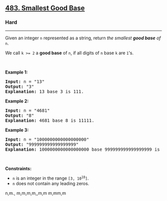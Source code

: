 <h2><a href="https://leetcode.com/problems/smallest-good-base/">483. Smallest Good Base</a></h2><h3>Hard</h3><hr><div><p>Given an integer <code>n</code> represented as a string, return <em>the smallest <strong>good base</strong> of</em> <code>n</code>.</p>

<p>We call <code>k &gt;= 2</code> a <strong>good base</strong> of <code>n</code>, if all digits of <code>n</code> base <code>k</code> are <code>1</code>'s.</p>

<p>&nbsp;</p>
<p><strong>Example 1:</strong></p>

<pre><strong>Input:</strong> n = "13"
<strong>Output:</strong> "3"
<strong>Explanation:</strong> 13 base 3 is 111.
</pre>

<p><strong>Example 2:</strong></p>

<pre><strong>Input:</strong> n = "4681"
<strong>Output:</strong> "8"
<strong>Explanation:</strong> 4681 base 8 is 11111.
</pre>

<p><strong>Example 3:</strong></p>

<pre><strong>Input:</strong> n = "1000000000000000000"
<strong>Output:</strong> "999999999999999999"
<strong>Explanation:</strong> 1000000000000000000 base 999999999999999999 is 11.
</pre>

<p>&nbsp;</p>
<p><strong>Constraints:</strong></p>

<ul>
	<li><code>n</code> is an integer in the range <code>[3, 10<sup>18</sup>]</code>.</li>
	<li><code>n</code> does not contain any leading zeros.</li>
</ul>
</div>




n,m.,
m,m,m,m,,m,m
m,mm,m
